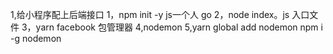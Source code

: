1,给小程序配上后端接口
    1，npm init -y
     js一个人 go
     2，node index。js 入口文件
     3，yarn facebook 包管理器
     4,nodemon 
     5,yarn global add nodemon 
      npm i -g nodemon
      